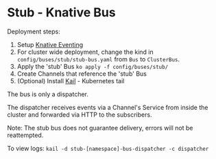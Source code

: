 # Stub - Knative Bus

Deployment steps:
1. Setup [Knative Eventing](../../../DEVELOPMENT.md)
1. For cluster wide deployment, change the kind in `config/buses/stub/stub-bus.yaml` from `Bus` to `ClusterBus`.
1. Apply the 'stub' Bus `ko apply -f config/buses/stub/`
1. Create Channels that reference the 'stub' Bus
1. (Optional) Install [Kail](https://github.com/boz/kail) - Kubernetes tail

The bus is only a dispatcher.

The dispatcher receives events via a Channel's Service from inside the cluster and forwarded via HTTP to the subscribers.

Note: The stub bus does not guarantee delivery, errors will not be reattempted.

To view logs: `kail -d stub-[namespace]-bus-dispatcher -c dispatcher`
